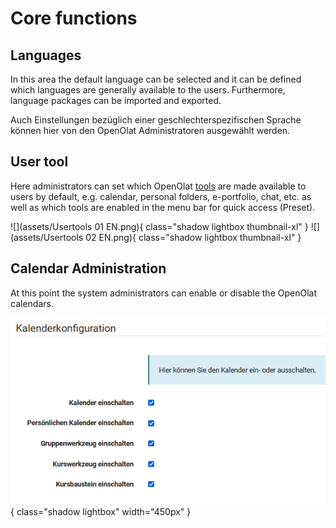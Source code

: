 # Core functions

## Languages

In this area the default language can be selected and it can be defined which
languages are generally available to the users. Furthermore, language packages
can be imported and exported.

Auch Einstellungen bezüglich einer geschlechterspezifischen Sprache können hier von den OpenOlat Administratoren ausgewählt werden.

##  User tool

Here administrators can set which OpenOlat
[tools](../../manual_user/personal_menu/index.md) are made available to users
by default, e.g. calendar, personal folders, e-portfolio, chat, etc. as well
as which tools are enabled in the menu bar for quick access (Preset).

![](assets/Usertools 01 EN.png){ class="shadow lightbox thumbnail-xl" } ![](assets/Usertools 02 EN.png){ class="shadow lightbox thumbnail-xl" }

## Calendar Administration

At this point the system administrators can enable or disable the OpenOlat
calendars.

![](assets/Kalender_admin.png){ class="shadow lightbox" width="450px" }

